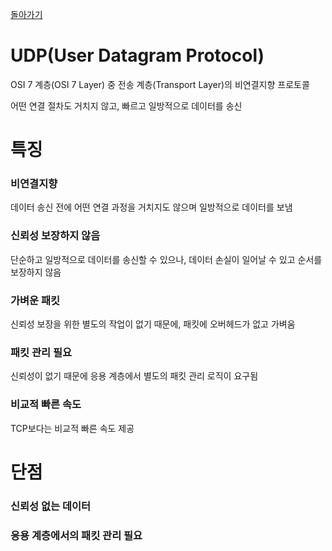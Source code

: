 [돌아가기](./README.md)

# UDP(User Datagram Protocol)

OSI 7 계층(OSI 7 Layer) 중 전송 계층(Transport Layer)의 비연결지향 프로토콜

어떤 연결 절차도 거치지 않고, 빠르고 일방적으로 데이터를 송신

# 특징

### 비연결지향

데이터 송신 전에 어떤 연결 과정을 거치지도 않으며 일방적으로 데이터를 보냄

### 신뢰성 보장하지 않음

단순하고 일방적으로 데이터를 송신할 수 있으나, 데이터 손실이 일어날 수 있고 순서를 보장하지 않음

### 가벼운 패킷

신뢰성 보장을 위한 별도의 작업이 없기 때문에, 패킷에 오버헤드가 없고 가벼움

### 패킷 관리 필요

신뢰성이 없기 때문에 응용 계층에서 별도의 패킷 관리 로직이 요구됨

### 비교적 빠른 속도

TCP보다는 비교적 빠른 속도 제공

# 단점

### 신뢰성 없는 데이터

### 응용 계층에서의 패킷 관리 필요
